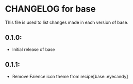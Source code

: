 # CHANGELOG for base

This file is used to list changes made in each version of base.

## 0.1.0:

* Initial release of base

## 0.1.1:

* Remove Faience icon theme from recipe[base::eyecandy]


